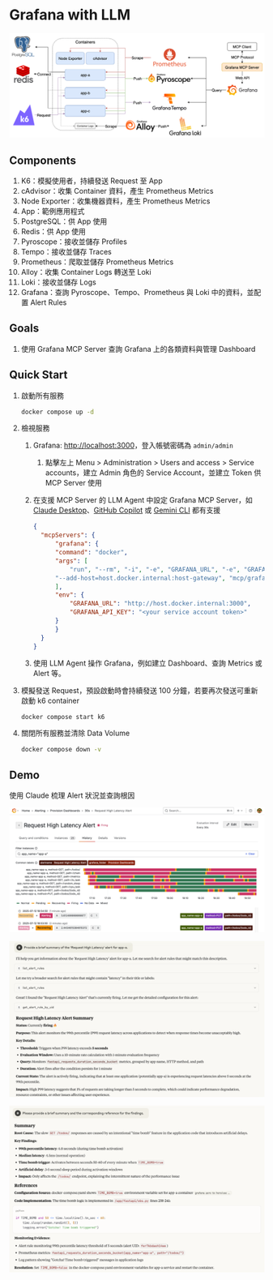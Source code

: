 # Grafana with LLM

![Lab Architecture](lab-arch.png)

## Components

1. K6：模擬使用者，持續發送 Request 至 App 
2. cAdvisor：收集 Container 資料，產生 Prometheus Metrics
3. Node Exporter：收集機器資料，產生 Prometheus Metrics
4. App：範例應用程式
5. PostgreSQL：供 App 使用
6. Redis：供 App 使用
7. Pyroscope：接收並儲存 Profiles
8. Tempo：接收並儲存 Traces
9. Prometheus：爬取並儲存 Prometheus Metrics
10. Alloy：收集 Container Logs 轉送至 Loki
11. Loki：接收並儲存 Logs
12. Grafana：查詢 Pyroscope、Tempo、Prometheus 與 Loki 中的資料，並配置 Alert Rules

## Goals

1. 使用 Grafana MCP Server 查詢 Grafana 上的各類資料與管理 Dashboard

## Quick Start

1. 啟動所有服務

   ```bash
   docker compose up -d
   ```

2. 檢視服務
   1. Grafana: <http://localhost:3000>，登入帳號密碼為 `admin/admin`
      1. 點擊左上 Menu > Administration > Users and access > Service accounts，建立 Admin 角色的 Service Account，並建立 Token 供 MCP Server 使用
   2. 在支援 MCP Server 的 LLM Agent 中設定 Grafana MCP Server，如 [Claude Desktop](https://modelcontextprotocol.io/quickstart/user)、[GitHub Copilot](https://docs.github.com/en/copilot/how-tos/context/model-context-protocol/extending-copilot-chat-with-mcp) 或 [Gemini CLI](https://cloud.google.com/gemini/docs/codeassist/use-agentic-chat-pair-programmer#configure-mcp-servers) 都有支援

      ```json
      {
        "mcpServers": {
            "grafana": {
            "command": "docker",
            "args": [
                "run", "--rm", "-i", "-e", "GRAFANA_URL", "-e", "GRAFANA_API_KEY",
            "--add-host=host.docker.internal:host-gateway", "mcp/grafana", "-t", "stdio"
            ],
            "env": {
                "GRAFANA_URL": "http://host.docker.internal:3000",
                "GRAFANA_API_KEY": "<your service account token>"
            }
            }
        }
      }
      ```

   3. 使用 LLM Agent 操作 Grafana，例如建立 Dashboard、查詢 Metrics 或 Alert 等。

3. 模擬發送 Request，預設啟動時會持續發送 100 分鐘，若要再次發送可重新啟動 k6 container

   ```bash
   docker compose start k6
   ```

4. 關閉所有服務並清除 Data Volume

   ```bash
   docker compose down -v
   ```

## Demo

使用 Claude 梳理 Alert 狀況並查詢根因

![Alert History](llm-demo-01.png)

![Summary Alert](llm-demo-02.png)

![Finding Root Cause](llm-demo-03.png)
